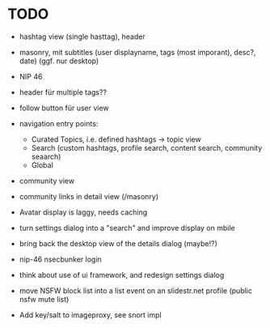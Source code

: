 # TODO 

- hashtag view (single hasttag), header
- masonry, mit subtitles (user displayname, tags (most imporant), desc?, date) (ggf. nur desktop)
- NIP 46
- header für multiple tags??
- follow button für user view
- navigation entry points:
  - Curated Topics, i.e. defined hashtags -> topic view
  - Search (custom hashtags, profile search, content search, community seaarch)
  - Global
- community view
- community links in detail view (/masonry)

- Avatar display is laggy, needs caching
- turn settings dialog into a "search" and improve display on mbile
- bring back the desktop view of the details dialog (maybe!?)
- nip-46 nsecbunker login
- think about use of ui framework, and redesign settings dialog
- move NSFW block list into a list event on an slidestr.net profile (public nsfw mute list)
- Add key/salt to imageproxy, see snort impl

